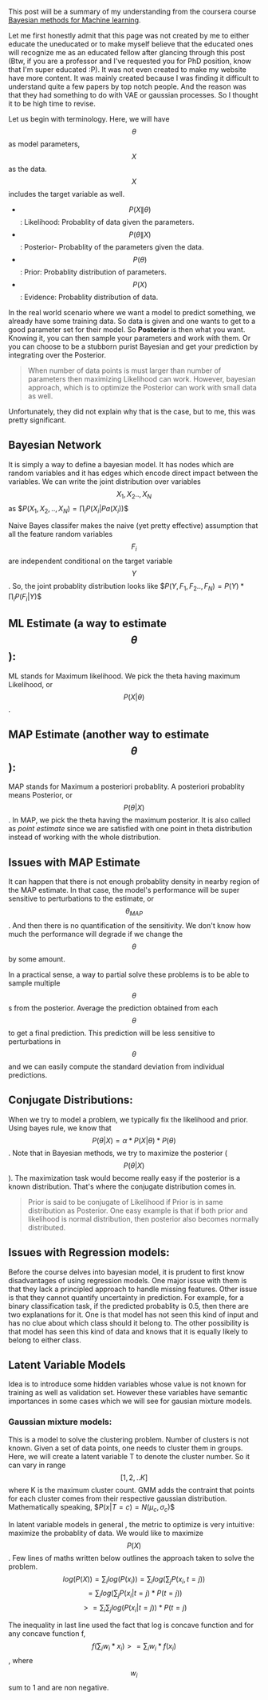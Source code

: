 ---
---
This post will be a summary of my understanding from the coursera course [Bayesian methods for Machine learning](https://www.coursera.org/learn/bayesian-methods-in-machine-learning).

Let me first honestly admit that this page was not created by me to either educate the uneducated or to make myself believe that the educated ones will recognize me as an educated fellow after glancing through this post (Btw, if you are a professor and I've requested you for PhD position, know that I'm super educated :P). It was not even created to make my website have more content. It was mainly created because I was finding it difficult to understand quite a few papers by top notch people. And the reason was that they had something to do with VAE or gaussian processes. So I thought it to be high time to revise.

Let us begin with terminology. Here, we will have $$\theta$$ as model parameters, $$X$$ as the data. $$X$$ includes the target variable as well.

* $$P(X\|\theta)$$: Likelihood: Probablity of data given the parameters.
* $$P( \theta\|X) $$: Posterior- Probablity of the parameters given the data.
* $$P(\theta)$$: Prior: Probablity distribution of parameters.
* $$P(X)$$: Evidence: Probablity distribution of data.


In the real world scenario where we want a model to predict something, we already have some training data. So data is given and one wants to get to a good parameter set for their model. So **Posterior** is then what you want. Knowing it, you can then sample your parameters and work with them. Or you can choose to be a stubborn purist Bayesian and get your prediction by integrating over the Posterior.

>When number of data points is must larger than number of parameters then maximizing Likelihood can work. However, bayesian approach, which is to optimize the Posterior can work with small data as well.

Unfortunately, they did not explain why that is the case, but to me, this was pretty significant.

## Bayesian Network
It is simply a way to define a bayesian model. It has nodes which are random variables and it has edges which encode direct impact between the variables. We can write the joint distribution over variables $$X_1,X_2..,X_N$$ as
\$$P(X_1,X_2,.., X_N) = \prod_{i} P(X_i|Pa(X_i))$$

Naive Bayes classifer makes the naive (yet pretty effective) assumption that all the feature random variables $$F_i$$ are independent conditional on the target variable $$Y$$. So, the joint probablity distribution looks like
\$$P(Y,F_1,F_2..,F_N) = P(Y)* \prod_{i} P(F_i|Y)$$

## ML Estimate (a way to estimate $$\theta$$):
ML stands for Maximum likelihood. We pick the theta having maximum Likelihood, or $$P(X|\theta)$$.
## MAP Estimate (another way to estimate $$\theta$$):
MAP stands for Maximum a posteriori probablity. A posteriori probablity means Posterior, or  $$P(\theta|X)$$. In MAP, we pick the theta having the maximum posterior. It is also called as *point estimate* since we are satisfied with one point in theta distribution instead of working with the whole distribution.

## Issues with MAP Estimate
It can happen that there is not enough probablity density in nearby region of the MAP estimate. In that case, the model's performance will be super sensitive to perturbations to the estimate, or $$\theta_{MAP}$$. And then there is no quantification of the sensitivity. We don't know how much the performance will degrade if we change the $$\theta$$ by some amount.

In a practical sense, a way to partial solve these problems is to be able to sample multiple $$\theta$$s from the posterior. Average the prediction obtained from each $$\theta$$ to get a final prediction. This prediction will be less sensitive to perturbations in $$\theta$$ and we can easily compute the standard deviation from individual predictions.

## Conjugate Distributions:
When we try to model a problem, we typically fix the likelihood and prior. Using bayes rule, we know that $$P(\theta|X)=\alpha * P(X|\theta) * P(\theta)$$. Note that in Bayesian methods, we try to maximize the posterior ($$P(\theta|X)$$). The maximization task would become really easy if the posterior is a known distribution. That's where the conjugate distribution comes in.

>Prior is said to be conjugate of Likelihood if Prior is in same distribution as Posterior.
One easy example is that if both prior and likelihood is normal distribution, then posterior also becomes normally distributed.


## Issues with Regression models:
Before the course delves into bayesian model, it is prudent to first know disadvantages of using regression models. One major issue with them is that they lack a principled approach to handle missing features. Other issue is that they cannot quantify uncertainty in prediction. For example, for a binary classification task, if the predicted probablity is 0.5, then there are two explanations for it. One is that model has not seen this kind of input and has no clue about which class should it belong to. The other possibility is that model has seen this kind of data and knows that it is equally likely to belong to either class.

## Latent Variable Models
Idea is to introduce some hidden variables whose value is not known for training as well as validation set. However these variables have semantic importances in some cases which we will see for gausian mixture models.
### Gaussian mixture models:
This is a model to solve the clustering problem. Number of clusters is not known. Given a set of data points, one needs to cluster them in groups. Here, we will create a latent variable T to denote the cluster number. So it can vary in range $$[1,2,..K]$$ where K is the maximum cluster count. GMM adds the contraint that points for each cluster comes from their respective gaussian distribution. Mathematically speaking,
\$$P(x|T=c) = N(\mu_c, \sigma_c)$$

In latent variable models in general , the metric to optimize is very intuitive: maximize the probablity of data. We would like to maximize $$P(X)$$. Few lines of maths written below outlines the approach taken to solve the problem.
$$log(P(X)) = \sum_{i} log(P(x_i)) = \sum_i log(\sum_j P(x_i,t=j))$$
$$ = \sum_i log(\sum_j P(x_i|t=j)*P(t=j))$$
$$ >= \sum_i \sum_j log(P(x_i|t=j))*P(t=j)$$

The inequality in last line used the fact that log is concave function and for any concave function f, $$f(\sum_i w_i*x_i) >= \sum_i w_i*f(x_i)$$, where $$w_i$$ sum to 1 and are non negative.
